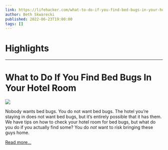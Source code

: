 ```yaml
---
link: https://lifehacker.com/what-to-do-if-you-find-bed-bugs-in-your-hotel-room-1849101627
author: Beth Skwarecki
published: 2022-06-23T19:00:00
tags: []
---
```

# Highlights


---
# What to Do If You Find Bed Bugs In Your Hotel Room
![](https://i.kinja-img.com/gawker-media/image/upload/s--GtznkMK_--/c_fit,fl_progressive,q_80,w_636/f71a9782b20969ce044c06dc3c97e7e0.jpg)

Nobody wants bed bugs. You do not want bed bugs. The hotel you’re staying in does not want bed bugs, but it’s entirely possible that it has them. We have tips on how to check your hotel room for bed bugs, but what do you do if you actually find some? You do _not_ want to risk bringing these guys home.  

[Read more...](https://lifehacker.com/what-to-do-if-you-find-bed-bugs-in-your-hotel-room-1849101627)